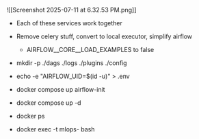 ![[Screenshot 2025-07-11 at 6.32.53 PM.png]] 

- Each of these services work together

- Remove celery stuff, convert to local executor, simplify airflow
	- AIRFLOW__CORE__LOAD_EXAMPLES to false
-  mkdir -p ./dags ./logs ./plugins ./config
- echo -e "AIRFLOW_UID=$(id -u)" > .env
- docker compose up airflow-init
- docker compose up -d
- docker ps
- docker exec -t mlops- bash
